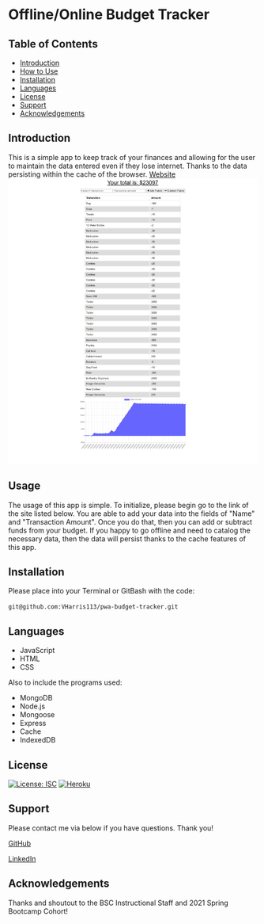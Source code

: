 # Offline/Online Budget Tracker
## Table of Contents
- [Introduction](#introduction)
- [How to Use](#usage)
- [Installation](#installation)
- [Languages](#language)
- [License](#license)
- [Support](#support)
- [Acknowledgements](#acknowledgements)

## Introduction
This is a simple app to keep track of your finances and allowing for the user to maintain the data entered even if they lose internet. Thanks to the data persisting within the cache of the browser.
[Website](https://powerful-falls-95486.herokuapp.com/)
![Screenshot](https://github.com/VHarris113/pwa-budget-tracker/blob/main/assets/screencap1.png)

## Usage
The usage of this app is simple. To initialize, please begin go to the link of the site listed below. You are able to add your data into the fields of "Name" and "Transaction Amount". Once you do that, then you can add or subtract funds from your budget. If you happy to go offline and need to catalog the necessary data, then the data will persist thanks to the cache features of this app.
## Installation

Please place into your Terminal or GitBash with the code:

`git@github.com:VHarris113/pwa-budget-tracker.git`

## Languages
- JavaScript
- HTML
- CSS

Also to include the programs used:
- MongoDB
- Node.js
- Mongoose
- Express
- Cache
- IndexedDB

## License
[![License: ISC](https://img.shields.io/badge/License-ISC-blue.svg)](https://opensource.org/licenses/ISC)
[![Heroku](https://heroku-badge.herokuapp.com/?app=heroku-badge)](https://powerful-falls-95486.herokuapp.com/)
## Support
Please contact me via below if you have questions. Thank you!

[GitHub](https://github.com/VHarris113)

[LinkedIn](https://www.linkedin.com/in/veronica-harris-b26872112/)

## Acknowledgements
Thanks and shoutout to the BSC Instructional Staff and 2021 Spring Bootcamp Cohort!

